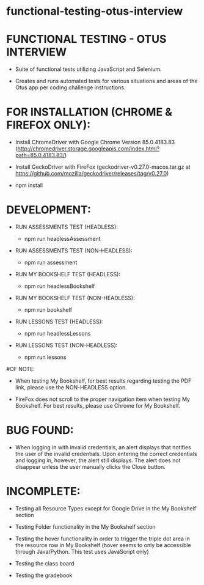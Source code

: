 # functional-testing-otus-interview

# FUNCTIONAL TESTING - OTUS INTERVIEW

 - Suite of functional tests utilizing JavaScript and Selenium. 
    
 - Creates and runs automated tests for various situations and areas of the Otus app per coding challenge instructions. 

# FOR INSTALLATION (CHROME & FIREFOX ONLY):

- Install ChromeDriver with Google Chrome Version 85.0.4183.83 
(http://chromedriver.storage.googleapis.com/index.html?path=85.0.4183.83/)

- Install GeckoDriver with FireFox (geckodriver-v0.27.0-macos.tar.gz at https://github.com/mozilla/geckodriver/releases/tag/v0.27.0)

- npm install

# DEVELOPMENT:

- RUN ASSESSMENTS TEST (HEADLESS):
    - npm run headlessAssessment

- RUN ASSESSMENTS TEST (NON-HEADLESS):
    - npm run assessment

- RUN MY BOOKSHELF TEST (HEADLESS):
    - npm run headlessBookshelf

- RUN MY BOOKSHELF TEST (NON-HEADLESS):
    - npm run bookshelf

- RUN LESSONS TEST (HEADLESS):
    - npm run headlessLessons

- RUN LESSONS TEST (NON-HEADLESS):
    - npm run lessons

#OF NOTE: 

- When testing My Bookshelf, for best results regarding testing the PDF link, please use the NON-HEADLESS option.

- FireFox does not scroll to the proper navigation item when testing My Bookshelf. For best results, please use Chrome for My Bookshelf.

# BUG FOUND:

 - When logging in with invalid credentials, an alert displays that notifies the user of the invalid credentials. Upon entering the correct credentials and logging in, however, the alert still displays. The alert does not disappear unless the user manually clicks the Close button.


# INCOMPLETE: 

 - Testing all Resource Types except for Google Drive in the My Bookshelf section

 - Testing Folder functionality in the My Bookshelf section

 - Testing the hover functionality in order to trigger the triple dot area in the resource row in My Bookshelf (hover seems to only be accessible through Java/Python. This test uses JavaScript only)

 - Testing the class board 

 - Testing the gradebook